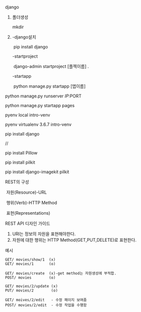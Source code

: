 django

1. 폴더생성

   mkdir

2. -django설치

   ​	pip install django

   -startproject

   ​	django-admin startproject [플젝이름] .

   -startapp

   ​	python manage.py startapp [앱이름]

python manage.py runserver $IP:$PORT

python manage.py startapp pages

pyenv local intro-venv

pyenv virtualenv 3.6.7 intro-venv  

pip install django  



//

pip install Pillow





pip install pilkit

pip install django-imagekit pilkit





REST의 구성

​	자원(Resource)-URL

​	행위(Verb)-HTTP Method

​	표현(Representations)



REST API 디자인 가이드

1. URI는 정보의 자원을 표현해야한다.
2. 자원에 대한 행위는 HTTP Method(GET,PUT,DELETE)로 표현한다.



예시

```DJANGO
GET/ movies/show/1  (x)
GET/ movies/1		(o)

GET/ movies/create  (x)-get method는 자원생성에 부적합.
POST/ movies        (o)

GET/ movies/2/update (x)
PUT/ movies/2        (o)

GET/ moives/2/edit   - 수정 페이지 보여줌
POST/ movies/2/edit  - 수정 작업을 수행함
```

